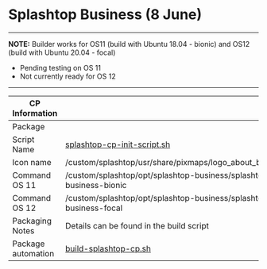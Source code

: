 # Splashtop Business (8 June)

-----

**NOTE:** Builder works for OS11 (build with Ubuntu 18.04 - bionic) and OS12 (build with Ubuntu 20.04 - focal)

- Pending testing on OS 11
- Not currently ready for OS 12

-----

|  CP Information |            |
|-----------------|------------|
| Package | 
| Script Name | [splashtop-cp-init-script.sh](build/splashtop-cp-init-script.sh) |
| Icon name | /custom/splashtop/usr/share/pixmaps/logo_about_biz.png |
| Command OS 11 | /custom/splashtop/opt/splashtop-business/splashtop-business-bionic |
| Command OS 12 | /custom/splashtop/opt/splashtop-business/splashtop-business-focal |
| Packaging Notes | Details can be found in the build script |
| Package automation | [build-splashtop-cp.sh](build/build-splashtop-cp.sh) |
